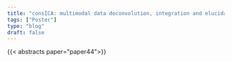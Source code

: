 ```yaml
---
title: "consICA: multimodal data deconvolution, integration and elucidation of biological processes in cancer research"
tags: ["Poster"]
type: "blog"
draft: false
---
```


{{< abstracts paper="paper44">}}


